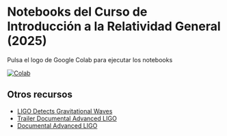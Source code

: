 # Notebooks del Curso de Introducción a la Relatividad General (2025)

Pulsa el logo de Google Colab para ejecutar los notebooks

[![Colab](https://colab.research.google.com/assets/colab-badge.svg)](https://colab.research.google.com/github/inaki-ortizdelandaluce/relatividad-general-2025/blob/main)

## Otros recursos

* <a href="https://www.youtube.com/watch?v=B4XzLDM3Py8" target="_blank" rel="noopener noreferrer">LIGO Detects Gravitational Waves</a>
* <a href="https://www.youtube.com/watch?v=nGZnYU6tBqI" target="_blank" rel="noopener noreferrer">Trailer Documental Advanced LIGO</a>
* <a href="https://www.youtube.com/watch?v=dX4vCNi544w" target="_blank" rel="noopener noreferrer">Documental Advanced LIGO</a>
